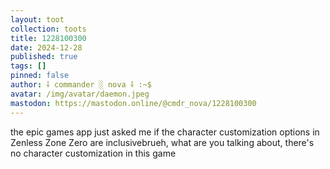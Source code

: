 ```yaml
---
layout: toot
collection: toots
title: 1228100300
date: 2024-12-28
published: true
tags: []
pinned: false
author: ⸸ commander ░ nova ⸸ :~$
avatar: /img/avatar/daemon.jpeg
mastodon: https://mastodon.online/@cmdr_nova/1228100300
---
```


the epic games app just asked me if the character customization options in Zenless Zone Zero are inclusivebrueh, what are you talking about, there's no character customization in this game
